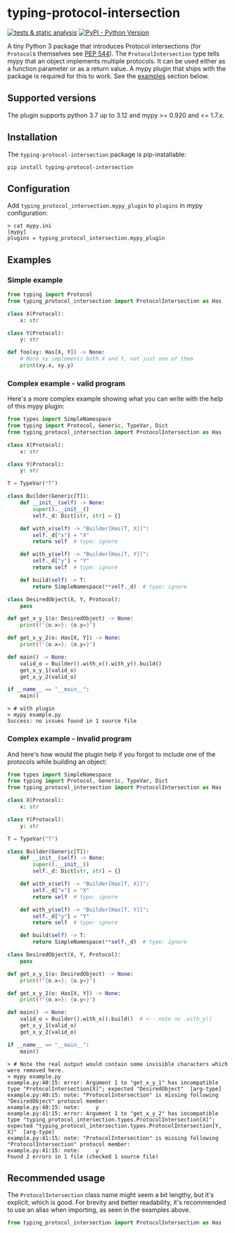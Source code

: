 # typing-protocol-intersection

[![tests & static analysis](https://github.com/klausweiss/typing-protocol-intersection/actions/workflows/ci.yml/badge.svg)](https://github.com/klausweiss/typing-protocol-intersection/actions/workflows/ci.yml)
[![PyPI - Python Version](https://img.shields.io/pypi/pyversions/typing-protocol-intersection)](https://pypi.org/project/typing-protocol-intersection/)

A tiny Python 3 package that introduces Protocol intersections (for `Protocol`s themselves
see [PEP 544](https://peps.python.org/pep-0544/)).
The `ProtocolIntersection` type tells mypy that an object implements multiple protocols.
It can be used either as a function parameter or as a return value.
A mypy plugin that ships with the package is required for this to work.
See the [examples](#examples) section below.

## Supported versions

The plugin supports python 3.7 up to 3.12 and mypy >= 0.920 and <= 1.7.x.

## Installation

The `typing-protocol-intersection` package is pip-installable:

```shell
pip install typing-protocol-intersection 
```

## Configuration

Add `typing_protocol_intersection.mypy_plugin` to `plugins` in mypy configuration:

```shell
> cat mypy.ini
[mypy]
plugins = typing_protocol_intersection.mypy_plugin
```

## Examples

### Simple example

```python
from typing import Protocol
from typing_protocol_intersection import ProtocolIntersection as Has

class X(Protocol):
    x: str

class Y(Protocol):
    y: str

def foo(xy: Has[X, Y]) -> None:
    # Note xy implements both X and Y, not just one of them
    print(xy.x, xy.y)
```

### Complex example - valid program

Here's a more complex example showing what you can write with the help of this mypy plugin:

```python
from types import SimpleNamespace
from typing import Protocol, Generic, TypeVar, Dict
from typing_protocol_intersection import ProtocolIntersection as Has

class X(Protocol):
    x: str

class Y(Protocol):
    y: str

T = TypeVar("T")

class Builder(Generic[T]):
    def __init__(self) -> None:
        super().__init__()
        self._d: Dict[str, str] = {}

    def with_x(self) -> "Builder[Has[T, X]]":
        self._d["x"] = "X"
        return self  # type: ignore

    def with_y(self) -> "Builder[Has[T, Y]]":
        self._d["y"] = "Y"
        return self  # type: ignore

    def build(self) -> T:
        return SimpleNamespace(**self._d)  # type: ignore

class DesiredObject(X, Y, Protocol):
    pass

def get_x_y_1(o: DesiredObject) -> None:
    print(f"{o.x=}; {o.y=}")

def get_x_y_2(o: Has[X, Y]) -> None:
    print(f"{o.x=}; {o.y=}")

def main() -> None:
    valid_o = Builder().with_x().with_y().build()
    get_x_y_1(valid_o)
    get_x_y_2(valid_o)

if __name__ == "__main__":
    main()
```

```shell
> # with plugin
> mypy example.py
Success: no issues found in 1 source file
```

### Complex example - invalid program

And here's how would the plugin help if you forgot to include one of the protocols while building an object:

```python
from types import SimpleNamespace
from typing import Protocol, Generic, TypeVar, Dict
from typing_protocol_intersection import ProtocolIntersection as Has

class X(Protocol):
    x: str

class Y(Protocol):
    y: str

T = TypeVar("T")

class Builder(Generic[T]):
    def __init__(self) -> None:
        super().__init__()
        self._d: Dict[str, str] = {}

    def with_x(self) -> "Builder[Has[T, X]]":
        self._d["x"] = "X"
        return self  # type: ignore

    def with_y(self) -> "Builder[Has[T, Y]]":
        self._d["y"] = "Y"
        return self  # type: ignore

    def build(self) -> T:
        return SimpleNamespace(**self._d)  # type: ignore

class DesiredObject(X, Y, Protocol):
    pass

def get_x_y_1(o: DesiredObject) -> None:
    print(f"{o.x=}; {o.y=}")

def get_x_y_2(o: Has[X, Y]) -> None:
    print(f"{o.x=}; {o.y=}")

def main() -> None:
    valid_o = Builder().with_x().build()  # <-- note no .with_y()
    get_x_y_1(valid_o)
    get_x_y_2(valid_o)

if __name__ == "__main__":
    main()
```

```shell
> # Note the real output would contain some invisible characters which were removed here.
> mypy example.py
example.py:40:15: error: Argument 1 to "get_x_y_1" has incompatible type "ProtocolIntersection[X]"; expected "DesiredObject"  [arg-type]
example.py:40:15: note: "ProtocolIntersection" is missing following "DesiredObject" protocol member:
example.py:40:15: note:     y
example.py:41:15: error: Argument 1 to "get_x_y_2" has incompatible type "typing_protocol_intersection.types.ProtocolIntersection[X]"; expected "typing_protocol_intersection.types.ProtocolIntersection[Y, X]"  [arg-type]
example.py:41:15: note: "ProtocolIntersection" is missing following "ProtocolIntersection" protocol member:
example.py:41:15: note:     y
Found 2 errors in 1 file (checked 1 source file)
```

## Recommended usage

The `ProtocolIntersection` class name might seem a bit lengthy, but it's explicit, which is good.
For brevity and better readability, it's recommended to use an alias when importing, as seen in the examples above.

```python
from typing_protocol_intersection import ProtocolIntersection as Has
```

